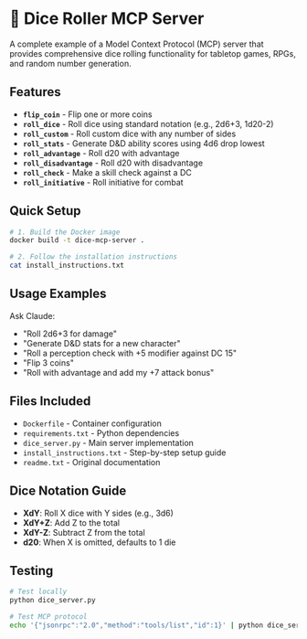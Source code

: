 # 🎲 Dice Roller MCP Server

A complete example of a Model Context Protocol (MCP) server that provides comprehensive dice rolling functionality for tabletop games, RPGs, and random number generation.

## Features

- **`flip_coin`** - Flip one or more coins
- **`roll_dice`** - Roll dice using standard notation (e.g., 2d6+3, 1d20-2)
- **`roll_custom`** - Roll custom dice with any number of sides
- **`roll_stats`** - Generate D&D ability scores using 4d6 drop lowest
- **`roll_advantage`** - Roll d20 with advantage
- **`roll_disadvantage`** - Roll d20 with disadvantage
- **`roll_check`** - Make a skill check against a DC
- **`roll_initiative`** - Roll initiative for combat

## Quick Setup

```bash
# 1. Build the Docker image
docker build -t dice-mcp-server .

# 2. Follow the installation instructions
cat install_instructions.txt
```

## Usage Examples

Ask Claude:
- "Roll 2d6+3 for damage"
- "Generate D&D stats for a new character"
- "Roll a perception check with +5 modifier against DC 15"
- "Flip 3 coins"
- "Roll with advantage and add my +7 attack bonus"

## Files Included

- `Dockerfile` - Container configuration
- `requirements.txt` - Python dependencies
- `dice_server.py` - Main server implementation
- `install_instructions.txt` - Step-by-step setup guide
- `readme.txt` - Original documentation

## Dice Notation Guide

- **XdY**: Roll X dice with Y sides (e.g., 3d6)
- **XdY+Z**: Add Z to the total
- **XdY-Z**: Subtract Z from the total
- **d20**: When X is omitted, defaults to 1 die

## Testing

```bash
# Test locally
python dice_server.py

# Test MCP protocol
echo '{"jsonrpc":"2.0","method":"tools/list","id":1}' | python dice_server.py
```